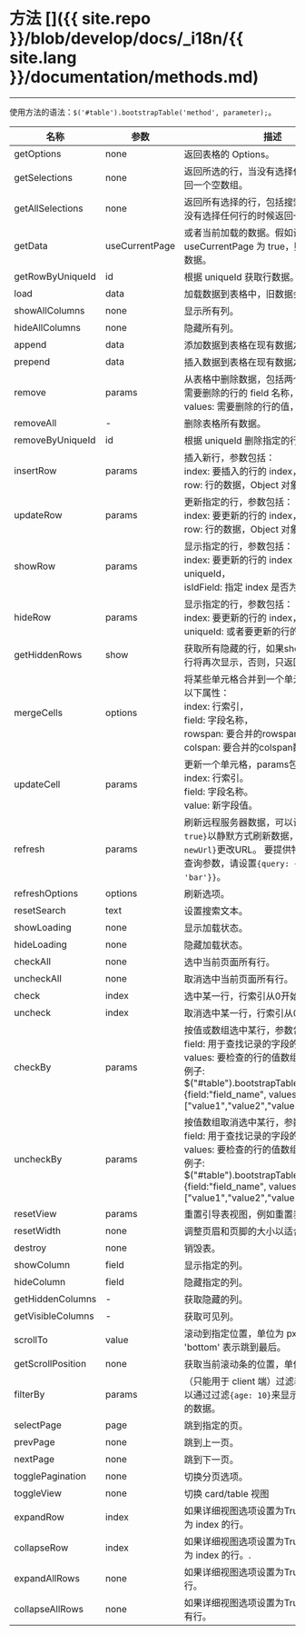 # 方法 []({{ site.repo }}/blob/develop/docs/_i18n/{{ site.lang }}/documentation/methods.md)

---

使用方法的语法：`$('#table').bootstrapTable('method', parameter);`。

<table class="table"
       id="m"
       data-search="true"
       data-show-toggle="true"
       data-show-columns="true"
       data-mobile-responsive="true">
    <thead>
    <tr>
        <th>名称</th>
        <th>参数</th>
        <th>描述</th>
        <th data-formatter="methodFormatter"
            data-align="center"
            data-valign="middle">例子</th>
    </tr>
    </thead>
    <tbody>
    <tr>
        <td>getOptions</td>
        <td>none</td>
        <td>返回表格的 Options。</td>
        <td>getOptions</td>
    </tr>
    <tr>
        <td>getSelections</td>
        <td>none</td>
        <td>返回所选的行，当没有选择任何行的时候返回一个空数组。</td>
        <td>getSelections</td>
    </tr>
    <tr>
        <td>getAllSelections</td>
        <td>none</td>
        <td>返回所有选择的行，包括搜索过滤前的，当没有选择任何行的时候返回一个空数组。</td>
        <td>getAllSelections</td>
    </tr>
    <tr>
        <td>getData</td>
        <td>useCurrentPage</td>
        <td>或者当前加载的数据。假如设置 useCurrentPage 为 true，则返回当前页的数据。</td>
        <td>getData</td>
    </tr>
    <tr>
        <td>getRowByUniqueId</td>
        <td>id</td>
        <td>根据 uniqueId 获取行数据。</td>
        <td>getRowByUniqueId</td>
    </tr>
    <tr>
        <td>load</td>
        <td>data</td>
        <td>加载数据到表格中，旧数据会被替换。</td>
        <td>load</td>
    </tr>
    <tr>
        <td>showAllColumns</td>
        <td>none</td>
        <td>显示所有列。</td>
        <td>showAllColumns</td>
    </tr>
    <tr>
        <td>hideAllColumns</td>
        <td>none</td>
        <td>隐藏所有列。</td>
        <td>hidAllColumns</td>
    </tr>
    <tr>
        <td>append</td>
        <td>data</td>
        <td>添加数据到表格在现有数据之后。</td>
        <td>append</td>
    </tr>
    <tr>
        <td>prepend</td>
        <td>data</td>
        <td>插入数据到表格在现有数据之前。</td>
        <td>prepend</td>
    </tr>
    <tr>
        <td>remove</td>
        <td>params</td>
        <td>
        从表格中删除数据，包括两个参数：
        field: 需要删除的行的 field 名称，<br>
        values: 需要删除的行的值，类型为数组。<br>
        </td>
        <td>remove</td>
    </tr>
    <tr>
        <td>removeAll</td>
        <td>-</td>
        <td>删除表格所有数据。</td>
        <td>removeAll</td>
    </tr>
    <tr>
        <td>removeByUniqueId</td>
        <td>id</td>
        <td>根据 uniqueId 删除指定的行。</td>
        <td>removeByUniqueId</td>
    </tr>
    <tr>
        <td>insertRow</td>
        <td>params</td>
        <td>
        插入新行，参数包括：<br>
        index: 要插入的行的 index，<br>
        row: 行的数据，Object 对象。
        </td>
        <td>insertRow</td>
    </tr>
    <tr>
        <td>updateRow</td>
        <td>params</td>
        <td>
        更新指定的行，参数包括：<br>
        index: 要更新的行的 index，<br>
        row: 行的数据，Object 对象。
        </td>
        <td>updateRow</td>
    </tr>
	<tr>
        <td>showRow</td>
        <td>params</td>
        <td>显示指定的行，参数包括：<br>
        index: 要更新的行的 index 或者 uniqueId，<br>
        isIdField: 指定 index 是否为 uniqueid。</td>
        <td>showRow-hideRow</td>
    </tr>
    <tr>
        <td>hideRow</td>
        <td>params</td>
        <td>显示指定的行，参数包括：<br>
        index: 要更新的行的 index，<br>
        uniqueId: 或者要更新的行的 uniqueid。
        <td>showRow-hideRow</td>
    </tr>
    <tr>
        <td>getHiddenRows</td>
        <td>show</td>
        <td>获取所有隐藏的行，如果show参数为true，行将再次显示，否则，只返回隐藏的行。</td>
    </tr>
    <tr>
        <td>mergeCells</td>
        <td>options</td>
        <td>
        将某些单元格合并到一个单元格，选项包含以下属性： <br>
        index: 行索引，<br>
        field: 字段名称，<br>
        rowspan: 要合并的rowspan数量，<br>
        colspan: 要合并的colspan数量。
        </td>
    </tr>
    <tr>
        <td>updateCell</td>
        <td>params</td>
        <td>
        更新一个单元格，params包含以下属性：<br>
        index: 行索引。<br>
        field: 字段名称。<br>
        value: 新字段值。
        </td>
    </tr>
    <tr>
        <td>refresh</td>
        <td>params</td>
        <td>刷新远程服务器数据，可以设置<code>{silent: true}</code>以静默方式刷新数据，并设置<code>{url: newUrl}</code>更改URL。 要提供特定于此请求的查询参数，请设置<code>{query: {foo: 'bar'}}</code>。</td>
    </tr>
    <tr>
        <td>refreshOptions</td>
        <td>options</td>
        <td>刷新选项。</td>
    </tr>
    <tr>
        <td>resetSearch</td>
        <td>text</td>
        <td>设置搜索文本。</td>
    </tr>
    <tr>
        <td>showLoading</td>
        <td>none</td>
        <td>显示加载状态。</td>
    </tr>
    <tr>
        <td>hideLoading</td>
        <td>none</td>
        <td>隐藏加载状态。</td>
    </tr>
    <tr>
        <td>checkAll</td>
        <td>none</td>
        <td>选中当前页面所有行。</td>
    </tr>
    <tr>
        <td>uncheckAll</td>
        <td>none</td>
        <td>取消选中当前页面所有行。</td>
    </tr>
    <tr>
        <td>check</td>
        <td>index</td>
        <td>选中某一行，行索引从0开始。</td>
    </tr>
    <tr>
        <td>uncheck</td>
        <td>index</td>
        <td>取消选中某一行，行索引从0开始。</td>
    </tr>
    <tr>
        <td>checkBy</td>
        <td>params</td>
        <td>
        按值或数组选中某行，参数包含：<br>
        field: 用于查找记录的字段的名称，<br>
        values: 要检查的行的值数组。<br>
        例子: <br>
        $("#table").bootstrapTable("checkBy", {field:"field_name", values:["value1","value2","value3"]})
        </td>
    </tr>
    <tr>
        <td>uncheckBy</td>
        <td>params</td>
        <td>
        按值数组取消选中某行，参数包含：<br>
        field: 用于查找记录的字段的名称，<br>
        values: 要检查的行的值数组。<br>
        例子: <br>
        $("#table").bootstrapTable("uncheckBy", {field:"field_name", values:["value1","value2","value3"]})
        </td>
    </tr>
    <tr>
        <td>resetView</td>
        <td>params</td>
        <td>重置引导表视图，例如重置表高度。</td>
    </tr>
    <tr>
        <td>resetWidth</td>
        <td>none</td>
        <td>调整页眉和页脚的大小以适合当前列宽度。</td>
    </tr>
    <tr>
        <td>destroy</td>
        <td>none</td>
        <td>销毁表。</td>
    </tr>
    <tr>
        <td>showColumn</td>
        <td>field</td>
        <td>显示指定的列。</td>
    </tr>
    <tr>
        <td>hideColumn</td>
        <td>field</td>
        <td>隐藏指定的列。</td>
    </tr>
    <tr>
        <td>getHiddenColumns</td>
        <td>-</td>
        <td>获取隐藏的列。</td>
    </tr>
    <tr>
        <td>getVisibleColumns</td>
        <td>-</td>
        <td>获取可见列。</td>
    </tr>
    <tr>
        <td>scrollTo</td>
        <td>value</td>
        <td>滚动到指定位置，单位为 px，设置 'bottom' 表示跳到最后。</td>
    </tr>
    <tr>
        <td>getScrollPosition</td>
        <td>none</td>
        <td>获取当前滚动条的位置，单位为 px。</td>
    </tr>
    <tr>
        <td>filterBy</td>
        <td>params</td>
        <td>（只能用于 client 端）过滤表格数据， 你可以通过过滤<code>{age: 10}</code>来显示 age 等于 10 的数据。</td>
    </tr>
    <tr>
        <td>selectPage</td>
        <td>page</td>
        <td>跳到指定的页。</td>
    </tr>
    <tr>
        <td>prevPage</td>
        <td>none</td>
        <td>跳到上一页。</td>
    </tr>
    <tr>
        <td>nextPage</td>
        <td>none</td>
        <td>跳到下一页。</td>
    </tr>
    <tr>
        <td>togglePagination</td>
        <td>none</td>
        <td>切换分页选项。</td>
    </tr>
    <tr>
        <td>toggleView</td>
        <td>none</td>
        <td>切换 card/table 视图</td>
    </tr>
    <tr>
        <td>expandRow</td>
        <td>index</td>
        <td>如果详细视图选项设置为True，可展开索引为 index 的行。</td>
    </tr>
    <tr>
        <td>collapseRow</td>
        <td>index</td>
        <td>如果详细视图选项设置为True，可收起索引为 index 的行。.</td>
    </tr>
    <tr>
        <td>expandAllRows</td>
        <td>none</td>
        <td>如果详细视图选项设置为True，可展开所有行。</td>
    </tr>
    <tr>
        <td>collapseAllRows</td>
        <td>none</td>
        <td>如果详细视图选项设置为True，可收起开所有行。</td>
    </tr>
    </tbody>
</table>
